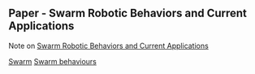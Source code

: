 ## Paper - Swarm Robotic Behaviors and Current Applications
Note on [Swarm Robotic Behaviors and Current Applications](../Papers/Swarm%20Robotic%20Behaviors%20and%20Current%20Applications.pdf)

[Swarm](Swarm.md)
[Swarm behaviours](Swarm%20behaviours.md)
